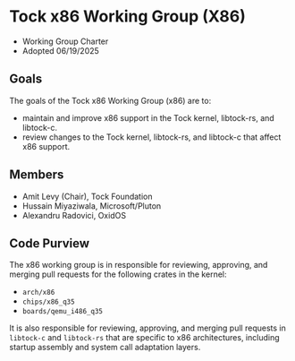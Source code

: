Tock x86 Working Group (X86)
======================================

- Working Group Charter
- Adopted 06/19/2025

## Goals

The goals of the Tock x86 Working Group (x86) are to:

- maintain and improve x86 support in the Tock kernel, libtock-rs, and
  libtock-c.
- review changes to the Tock kernel, libtock-rs, and libtock-c that
  affect x86 support.

## Members

- Amit Levy (Chair), Tock Foundation
- Hussain Miyaziwala, Microsoft/Pluton
- Alexandru Radovici, OxidOS

## Code Purview

The x86 working group is in responsible for reviewing, approving, and
merging pull requests for the following crates in the kernel:

- `arch/x86`
- `chips/x86_q35`
- `boards/qemu_i486_q35`

It is also responsible for reviewing, approving, and merging pull
requests in `libtock-c` and `libtock-rs` that are specific to x86
architectures, including startup assembly and system call adaptation
layers.

